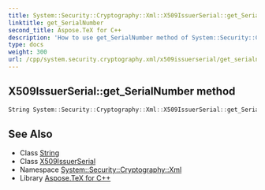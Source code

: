 ```yaml
---
title: System::Security::Cryptography::Xml::X509IssuerSerial::get_SerialNumber method
linktitle: get_SerialNumber
second_title: Aspose.TeX for C++
description: 'How to use get_SerialNumber method of System::Security::Cryptography::Xml::X509IssuerSerial class in C++.'
type: docs
weight: 300
url: /cpp/system.security.cryptography.xml/x509issuerserial/get_serialnumber/
---
```

## X509IssuerSerial::get_SerialNumber method




```cpp
String System::Security::Cryptography::Xml::X509IssuerSerial::get_SerialNumber()
```

## See Also

* Class [String](../../../system/string/)
* Class [X509IssuerSerial](../)
* Namespace [System::Security::Cryptography::Xml](../../)
* Library [Aspose.TeX for C++](../../../)
